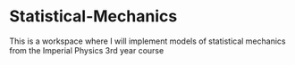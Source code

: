 # Statistical-Mechanics
This is a workspace where I will implement models of statistical mechanics from the Imperial Physics 3rd year course
